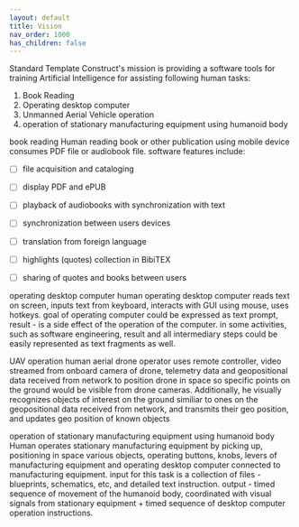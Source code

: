 ```yaml
---
layout: default
title: Vision
nav_order: 1000
has_children: false
---
```



Standard Template Construct's mission is providing a software tools for training Artificial Intelligence for assisting following human tasks:
1. Book Reading
2. Operating desktop computer
3. Unmanned Aerial Vehicle operation 
4. operation of stationary manufacturing equipment using humanoid body

book reading
Human reading book or other publication using mobile device consumes PDF file or audiobook file. 
software features include:

- [ ] file acquisition and cataloging
- [ ] display PDF and ePUB
- [ ] playback of audiobooks with synchronization with text
- [ ] synchronization between users devices
- [ ] translation from foreign language 
- [ ] highlights (quotes) collection in BibiTEX
- [ ] sharing of quotes and books between users


operating desktop computer
human operating desktop computer reads text on screen, inputs text from keyboard, interacts with GUI using mouse, uses hotkeys. goal of operating computer could be expressed as text prompt, result - is a side effect of the operation of the computer. in some activities, such as software engineering, result and all intermediary steps could be easily represented as text fragments as well.

UAV operation
human aerial drone operator uses remote controller, video streamed from onboard camera of drone, telemetry data and geopositional data received from network to position drone in space so specific points on the ground would be visible from drone cameras. Additionally, he visually recognizes objects of interest on the ground similiar to ones on the geopositional data received from network, and transmits their geo position, and updates geo position of known objects 

operation of stationary manufacturing equipment using humanoid body
Human operates stationary manufacturing equipment by picking up, positioning in space various objects, operating buttons, knobs, levers of manufacturing equipment and operating desktop computer connected to manufacturing equipment. 
input for this task is a collection of files - blueprints, schematics, etc, and detailed text instruction. output - timed sequence of movement of the humanoid body, coordinated with visual signals from stationary equipment + timed sequence of desktop computer operation instructions.
